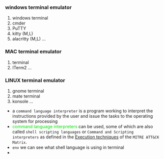 ### windows terminal emulator

1. windows terminal
2. cmder
3. PuTTY
4. kitty (M,L)
5. alacritty (M,L) ...

### MAC terminal emulator
1. terminal
2. ITerm2 ...

### LINUX terminal emulator
1. gnome terminal
2. mate terminal
3. konsole ...

- a `command language interpreter` is a program working to interpret the instructions provided by the user and issue the tasks to the operating system for processing
- <span style="color:rgb(0, 225, 0)">command language interpreters</span> can be used, some of which are also called `shell scripting languages` or `Command and Scripting interpreters` as defined in the [Execution techniques](https://attack.mitre.org/techniques/T1059/) of the `MITRE ATT&CK Matrix`.
- `env` we can see what shell language is using in terminal
- 